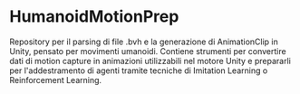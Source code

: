 # HumanoidMotionPrep
Repository per il parsing di file .bvh e la generazione di AnimationClip in Unity, pensato per movimenti umanoidi. Contiene strumenti per convertire dati di motion capture in animazioni utilizzabili nel motore Unity e prepararli per l'addestramento di agenti tramite tecniche di Imitation Learning o Reinforcement Learning.
